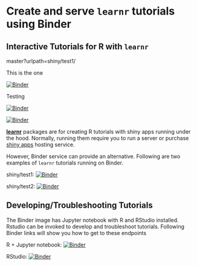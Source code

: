 # Create and serve `learnr` tutorials using Binder

## Interactive Tutorials for R with `learnr`

master?urlpath=shiny/test1/

This is the one

[![Binder](https://mybinder.org/badge_logo.svg)](https://mybinder.org/v2/gh/wwwaylon/train/master?urlpath=shiny/test2/)



Testing

[![Binder](https://mybinder.org/badge_logo.svg)](https://gke.mybinder.org/v2/gh/wwwaylon-train-d6sdg8hj/shiny/test2/)

[![Binder](https://mybinder.org/badge_logo.svg)](https://hub.gke2.mybinder.org/user/wwwaylon-train-7racavo3/shiny/test2/)




[**learnr**](https://rstudio.github.io/learnr/) packages are for creating R tutorials with shiny apps running under the hood. Normally, running them require you to run a server or purchase [shiny apps](https://www.shinyapps.io) hosting service.

However, Binder service can provide an alternative. Following are two examples of `learnr` tutorials running on Binder.

shiny/test1: [![Binder](http://mybinder.org/badge_logo.svg)](http://mybinder.org/v2/gh/syoh/learnr-tutorial/master?urlpath=shiny/test1/)

shiny/test2: [![Binder](http://mybinder.org/badge_logo.svg)](http://mybinder.org/v2/gh/syoh/learnr-tutorial/master?urlpath=shiny/test2/)

## Developing/Troubleshooting Tutorials

The Binder image has Jupyter notebook with R and RStudio installed. Rstudio can be invoked to develop and troubleshoot tutorials. Following Binder links will show you how to get to these endpoints

R + Jupyter notebook: [![Binder](http://mybinder.org/badge_logo.svg)](http://mybinder.org/v2/gh/syoh/learnr-tutorial/master?filepath=index.ipynb)

RStudio: [![Binder](http://mybinder.org/badge_logo.svg)](http://mybinder.org/v2/gh/syoh/learnr-tutorial/master?urlpath=rstudio)

